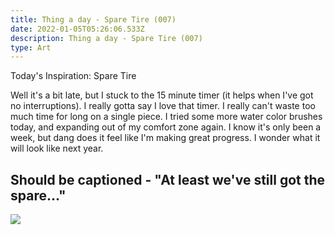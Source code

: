 ```yaml
---
title: Thing a day - Spare Tire (007)
date: 2022-01-05T05:26:06.533Z
description: Thing a day - Spare Tire (007)
type: Art
---
```

Today's Inspiration: Spare Tire

Well it's a bit late, but I stuck to the 15 minute timer (it helps when I've got no interruptions). I really gotta say I love that timer. I really can't waste too much time for long on a single piece. I tried some more water color brushes today, and expanding out of my comfort zone again. I know it's only been a week, but dang does it feel like I'm making great progress. I wonder what it will look like next year.

## Should be captioned - "At least we've still got the spare..."

![](/img/007-thing-a-day-spare-tire.png)